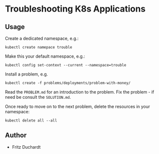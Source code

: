 # Troubleshooting K8s Applications

## Usage

Create a dedicated namespace, e.g.:
```
kubectl create namepace trouble
```
Make this your default namespace, e.g.:
```
kubectl config set-context --current --namespace=trouble
```
Install a problem, e.g. 
```
kubectl create -f problems/deployments/problem-with-money/
```
Read the `PROBLEM.md` for an introduction to the problem. Fix the problem - if need be consult the `SOLUTION.md`.

Once ready to move on to the next problem, delete the resources in your namespace:
```
kubectl delete all --all
```

## Author

* Fritz Duchardt
